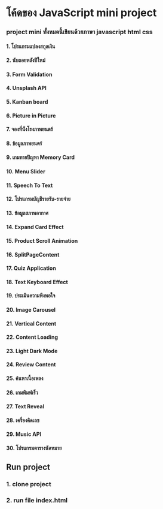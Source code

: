 # โค้ดของ JavaScript mini project
### project mini ทั้งหมดนี้เขียนด้วยภาษา javascript html css 
#### 1. โปรแกรมแปลงสกุลเงิน
#### 2. นับถอยหลังปีใหม่
#### 3. Form Validation
#### 4. Unsplash API
#### 5. Kanban board
#### 6. Picture in Picture
#### 7. จองที่นั่งโรงภาพยนตร์
#### 8. ข้อมูลภาพยนตร์
#### 9. เกมทายปัญหา Memory Card
#### 10. Menu Slider
#### 11. Speech To Text
#### 12. โปรแกรมบัญชีรายรับ-รายจ่าย
#### 13. ข้อมูลสภาพอากาศ
#### 14. Expand Card Effect
#### 15. Product Scroll Animation
#### 16. SplitPageContent
#### 17. Quiz Application
#### 18. Text Keyboard Effect
#### 19. ประเมินความพึงพอใจ
#### 20. Image Carousel
#### 21. Vertical Content
#### 22. Content Loading
#### 23. Light Dark Mode
#### 24. Review Content
#### 25. ค้นหาเนื้อเพลง
#### 26. เกมพิมพ์เร็ว
#### 27. Text Reveal
#### 28. เครื่องคิดเลข
#### 29. Music API
#### 30. โปรแกรมตารางนัดหมาย

## Run project 
### 1. clone project 
### 2. run file index.html 